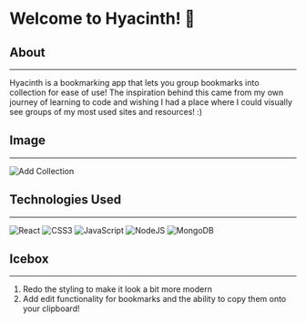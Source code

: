 # **Welcome to Hyacinth!** 🌼

## About
---

Hyacinth is a bookmarking app that lets you group bookmarks into collection for ease of use! The inspiration behind this came from my own journey of learning to code and wishing I had a place where I could visually see groups of my most used sites and resources! :)

## Image
---

![Add Collection](https://i.imgur.com/yC7vmYX.png)

## Technologies Used
---
![React](https://img.shields.io/badge/react-%2320232a.svg?style=for-the-badge&logo=react&logoColor=%2361DAFB)
![CSS3](https://img.shields.io/badge/css3-%231572B6.svg?style=for-the-badge&logo=css3&logoColor=white)
![JavaScript](https://img.shields.io/badge/javascript-%23323330.svg?style=for-the-badge&logo=javascript&logoColor=%23F7DF1E)
![NodeJS](https://img.shields.io/badge/node.js-6DA55F?style=for-the-badge&logo=node.js&logoColor=white)
![MongoDB](https://img.shields.io/badge/MongoDB-%234ea94b.svg?style=for-the-badge&logo=mongodb&logoColor=white)



## Icebox
---

1. Redo the styling to make it look a bit more modern
2. Add edit functionality for bookmarks and the ability to copy them onto your clipboard!


